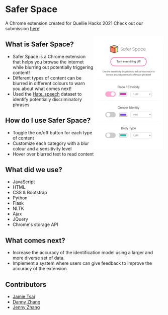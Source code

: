 # Safer Space

A Chrome extension created for Quellie Hacks 2021
Check out our submission [here](https://devpost.com/software/safer-space)!  

<img align="right" width="224px" height="360px" src="images/popup.png">

## What is Safer Space?
* Safer Space is a Chrome extension that helps you browse the internet while blurring out potentially triggering content!
* Different types of content can be blurred in different colours to warn you about what comes next!
* Used the [Hate_speech](https://huggingface.co/datasets/viewer/?dataset=hate_speech18) dataset to identify potentially discriminatory phrases 

## How do I use Safer Space? 
* Toggle the on/off button for each type of content 
* Customize each category with a blur colour and a sensitivity level
* Hover over blurred text to read content

## What did we use?
* JavaScript
* HTML
* CSS & Bootstrap
* Python
* Flask
* NLTK
* Ajax
* JQuery
* Chrome's storage API 

## What comes next?
* Increase the accuracy of the identification model using a larger and more diverse set of data.
* Implement a system where users can give feedback to improve the accuracy of the extension.

## Contributors 
* [Jamie Tsai](https://github.com/JamieTsai1024)
* [Danny Zhang](https://github.com/DannyZhang686)
* [Jenny Zhang](https://github.com/j3nny-zhang)